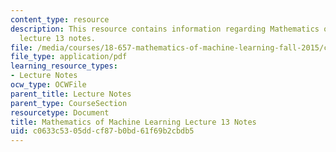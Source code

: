 ```yaml
---
content_type: resource
description: This resource contains information regarding Mathematics of machine learning
  lecture 13 notes.
file: /media/courses/18-657-mathematics-of-machine-learning-fall-2015/c0633c5305ddcf87b0bd61f69b2cbdb5_MIT18_657F15_L13.pdf
file_type: application/pdf
learning_resource_types:
- Lecture Notes
ocw_type: OCWFile
parent_title: Lecture Notes
parent_type: CourseSection
resourcetype: Document
title: Mathematics of Machine Learning Lecture 13 Notes
uid: c0633c53-05dd-cf87-b0bd-61f69b2cbdb5
---
```

